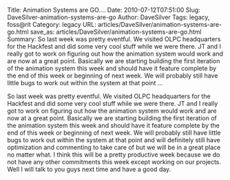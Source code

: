 Title: Animation Systems are GO....
Date: 2010-07-12T07:51:00
Slug: DaveSilver-animation-systems-are-go
Author: DaveSilver
Tags: legacy, foss@rit
Category: legacy
URL: articles/DaveSilver/animation-systems-are-go.html
save_as: articles/DaveSilver/animation-systems-are-go.html
Summary: So last week was pretty eventful. We visited OLPC headquarters for the Hackfest and did some very cool stuff while we were there. JT and I really got to work on figuring out how the animation system would work and are now at a great point. Basically we are starting building the first iteration of the animation system this week and should have it feature complete by the end of this week or beginning of next week. We will probably still have little bugs to work out within the system at that point  ... 

So last week was pretty eventful. We visited OLPC headquarters for the
Hackfest and did some very cool stuff while we were there. JT and I really got
to work on figuring out how the animation system would work and are now at a
great point. Basically we are starting building the first iteration of the
animation system this week and should have it feature complete by the end of
this week or beginning of next week. We will probably still have little bugs
to work out within the system at that point and will definitely still have
optimization and commenting to take care of but we will be in a great place no
matter what. I think this will be a pretty productive week because we do not
have any other commitments this week except working on our projects. Well I
will talk to you guys next time and have a good day.

